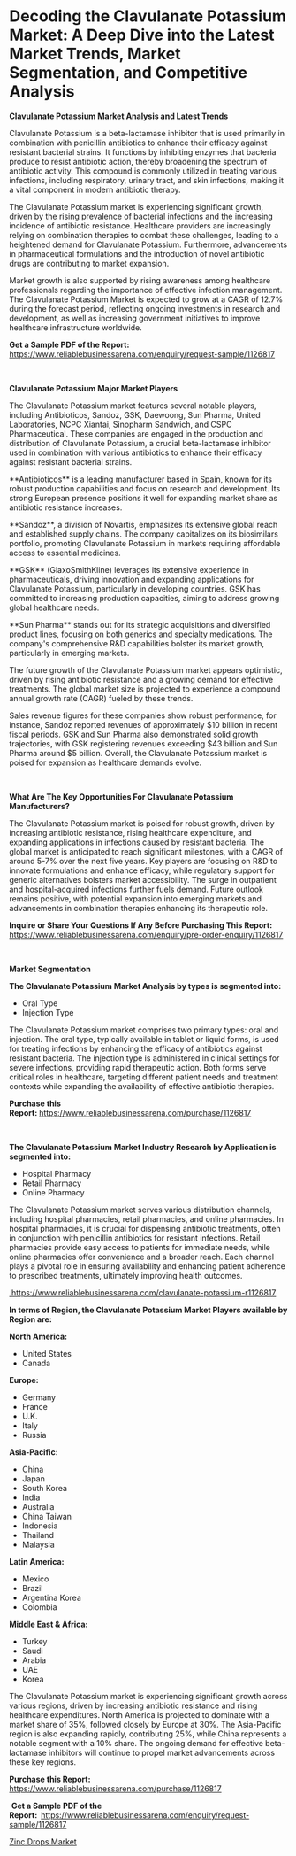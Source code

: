 <p><h1>Decoding the Clavulanate Potassium Market: A Deep Dive into the Latest Market Trends, Market Segmentation, and Competitive Analysis</h1></p><p><strong>Clavulanate Potassium Market Analysis and Latest Trends</strong></p>
<p><p>Clavulanate Potassium is a beta-lactamase inhibitor that is used primarily in combination with penicillin antibiotics to enhance their efficacy against resistant bacterial strains. It functions by inhibiting enzymes that bacteria produce to resist antibiotic action, thereby broadening the spectrum of antibiotic activity. This compound is commonly utilized in treating various infections, including respiratory, urinary tract, and skin infections, making it a vital component in modern antibiotic therapy.</p><p>The Clavulanate Potassium market is experiencing significant growth, driven by the rising prevalence of bacterial infections and the increasing incidence of antibiotic resistance. Healthcare providers are increasingly relying on combination therapies to combat these challenges, leading to a heightened demand for Clavulanate Potassium. Furthermore, advancements in pharmaceutical formulations and the introduction of novel antibiotic drugs are contributing to market expansion.</p><p>Market growth is also supported by rising awareness among healthcare professionals regarding the importance of effective infection management. The Clavulanate Potassium Market is expected to grow at a CAGR of 12.7% during the forecast period, reflecting ongoing investments in research and development, as well as increasing government initiatives to improve healthcare infrastructure worldwide.</p></p>
<p><strong>Get a Sample PDF of the Report:&nbsp;</strong> <a href="https://www.reliablebusinessarena.com/enquiry/request-sample/1126817?utm_campaign=2177&utm_medium=2&utm_source=Github&utm_content=ia&utm_term=08032025&utm_id=clavulanate-potassium">https://www.reliablebusinessarena.com/enquiry/request-sample/1126817</a></p>
<p>&nbsp;</p>
<p><strong>Clavulanate Potassium Major Market Players</strong></p>
<p><p>The Clavulanate Potassium market features several notable players, including Antibioticos, Sandoz, GSK, Daewoong, Sun Pharma, United Laboratories, NCPC Xiantai, Sinopharm Sandwich, and CSPC Pharmaceutical. These companies are engaged in the production and distribution of Clavulanate Potassium, a crucial beta-lactamase inhibitor used in combination with various antibiotics to enhance their efficacy against resistant bacterial strains.</p><p>**Antibioticos** is a leading manufacturer based in Spain, known for its robust production capabilities and focus on research and development. Its strong European presence positions it well for expanding market share as antibiotic resistance increases.</p><p>**Sandoz**, a division of Novartis, emphasizes its extensive global reach and established supply chains. The company capitalizes on its biosimilars portfolio, promoting Clavulanate Potassium in markets requiring affordable access to essential medicines.</p><p>**GSK** (GlaxoSmithKline) leverages its extensive experience in pharmaceuticals, driving innovation and expanding applications for Clavulanate Potassium, particularly in developing countries. GSK has committed to increasing production capacities, aiming to address growing global healthcare needs.</p><p>**Sun Pharma** stands out for its strategic acquisitions and diversified product lines, focusing on both generics and specialty medications. The company's comprehensive R&D capabilities bolster its market growth, particularly in emerging markets.</p><p>The future growth of the Clavulanate Potassium market appears optimistic, driven by rising antibiotic resistance and a growing demand for effective treatments. The global market size is projected to experience a compound annual growth rate (CAGR) fueled by these trends.</p><p>Sales revenue figures for these companies show robust performance, for instance, Sandoz reported revenues of approximately $10 billion in recent fiscal periods. GSK and Sun Pharma also demonstrated solid growth trajectories, with GSK registering revenues exceeding $43 billion and Sun Pharma around $5 billion. Overall, the Clavulanate Potassium market is poised for expansion as healthcare demands evolve.</p></p>
<p>&nbsp;</p>
<p><strong>What Are The Key Opportunities For Clavulanate Potassium Manufacturers?</strong></p>
<p><p>The Clavulanate Potassium market is poised for robust growth, driven by increasing antibiotic resistance, rising healthcare expenditure, and expanding applications in infections caused by resistant bacteria. The global market is anticipated to reach significant milestones, with a CAGR of around 5-7% over the next five years. Key players are focusing on R&D to innovate formulations and enhance efficacy, while regulatory support for generic alternatives bolsters market accessibility. The surge in outpatient and hospital-acquired infections further fuels demand. Future outlook remains positive, with potential expansion into emerging markets and advancements in combination therapies enhancing its therapeutic role.</p></p>
<p><strong>Inquire or Share Your Questions If Any Before Purchasing This Report:</strong> <a href="https://www.reliablebusinessarena.com/enquiry/pre-order-enquiry/1126817?utm_campaign=2177&utm_medium=2&utm_source=Github&utm_content=ia&utm_term=08032025&utm_id=clavulanate-potassium">https://www.reliablebusinessarena.com/enquiry/pre-order-enquiry/1126817</a></p>
<p>&nbsp;</p>
<p><strong>Market Segmentation</strong></p>
<p><strong>The Clavulanate Potassium Market Analysis by types is segmented into:</strong></p>
<p><ul><li>Oral Type</li><li>Injection Type</li></ul></p>
<p><p>The Clavulanate Potassium market comprises two primary types: oral and injection. The oral type, typically available in tablet or liquid forms, is used for treating infections by enhancing the efficacy of antibiotics against resistant bacteria. The injection type is administered in clinical settings for severe infections, providing rapid therapeutic action. Both forms serve critical roles in healthcare, targeting different patient needs and treatment contexts while expanding the availability of effective antibiotic therapies.</p></p>
<p><strong>Purchase this Report:&nbsp;</strong><a href="https://www.reliablebusinessarena.com/purchase/1126817?utm_campaign=2177&utm_medium=2&utm_source=Github&utm_content=ia&utm_term=08032025&utm_id=clavulanate-potassium">https://www.reliablebusinessarena.com/purchase/1126817</a></p>
<p>&nbsp;</p>
<p><strong>The Clavulanate Potassium Market Industry Research by Application is segmented into:</strong></p>
<p><ul><li>Hospital Pharmacy</li><li>Retail Pharmacy</li><li>Online Pharmacy</li></ul></p>
<p><p>The Clavulanate Potassium market serves various distribution channels, including hospital pharmacies, retail pharmacies, and online pharmacies. In hospital pharmacies, it is crucial for dispensing antibiotic treatments, often in conjunction with penicillin antibiotics for resistant infections. Retail pharmacies provide easy access to patients for immediate needs, while online pharmacies offer convenience and a broader reach. Each channel plays a pivotal role in ensuring availability and enhancing patient adherence to prescribed treatments, ultimately improving health outcomes.</p></p>
<p><a href="https://www.reliablebusinessarena.com/clavulanate-potassium-r1126817?utm_campaign=2177&utm_medium=2&utm_source=Github&utm_content=ia&utm_term=08032025&utm_id=clavulanate-potassium">&nbsp;https://www.reliablebusinessarena.com/clavulanate-potassium-r1126817</a></p>
<p><strong>In terms of Region, the Clavulanate Potassium Market Players available by Region are:</strong></p>
<p>
    <p> <strong> North America: </strong>
        <ul>
            <li>United States</li>
            <li>Canada</li>
        </ul>
        </p> 
    <p> <strong> Europe: </strong>
        <ul>
            <li>Germany</li>
            <li>France</li>
            <li>U.K.</li>
            <li>Italy</li>
            <li>Russia</li>
        </ul>
        </p> 
    <p> <strong> Asia-Pacific: </strong>
        <ul>
            <li>China</li>
            <li>Japan</li>
            <li>South Korea</li>
            <li>India</li>
            <li>Australia</li>
            <li>China Taiwan</li>
            <li>Indonesia</li>
            <li>Thailand</li>
            <li>Malaysia</li>
        </ul>
        </p> 
    <p> <strong> Latin America: </strong>
        <ul>
            <li>Mexico</li>
            <li>Brazil</li>
            <li>Argentina Korea</li>
            <li>Colombia</li>
        </ul>
        </p> 
    <p> <strong> Middle East & Africa: </strong>
        <ul>
            <li>Turkey</li>
            <li>Saudi</li>
            <li>Arabia</li>
            <li>UAE</li>
            <li>Korea</li>
        </ul>
    </p>
    </p>
<p><p>The Clavulanate Potassium market is experiencing significant growth across various regions, driven by increasing antibiotic resistance and rising healthcare expenditures. North America is projected to dominate with a market share of 35%, followed closely by Europe at 30%. The Asia-Pacific region is also expanding rapidly, contributing 25%, while China represents a notable segment with a 10% share. The ongoing demand for effective beta-lactamase inhibitors will continue to propel market advancements across these key regions.</p></p>
<p><strong>Purchase this Report: </strong><a href="https://www.reliablebusinessarena.com/purchase/1126817?utm_campaign=2177&utm_medium=2&utm_source=Github&utm_content=ia&utm_term=08032025&utm_id=clavulanate-potassium">https://www.reliablebusinessarena.com/purchase/1126817</a></p>
<p>&nbsp;<strong>Get a Sample PDF of the Report:&nbsp;&nbsp;</strong><a href="https://www.reliablebusinessarena.com/enquiry/request-sample/1126817?utm_campaign=2177&utm_medium=2&utm_source=Github&utm_content=ia&utm_term=08032025&utm_id=clavulanate-potassium">https://www.reliablebusinessarena.com/enquiry/request-sample/1126817</a></p>
<p><strong></strong></p>
<p><p><a href="https://github.com/SamiaChowdhury801/Market-Research-Report-List-1/blob/main/zinc-drops-market.md?utm_campaign=2177&utm_medium=2&utm_source=Github&utm_content=ia&utm_term=08032025&utm_id=clavulanate-potassium">Zinc Drops Market</a></p></p>